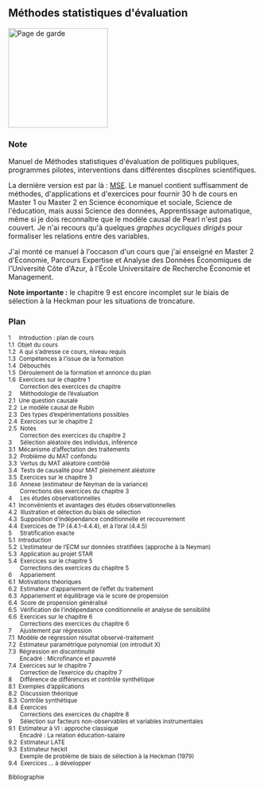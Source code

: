 ## Méthodes statistiques d'évaluation

<img src="http://www.evens-salies.com/pagedegarde.png" alt="Page de garde" width="200">

### Note

Manuel de Méthodes statistiques d'évaluation de politiques publiques, programmes pilotes, interventions dans différentes discplines scientifiques. 

La dernière version est par là : [MSE](http://www.evens-salies.com/2024_MSE.pdf). Le manuel contient suffisamment de méthodes, d'applications et d'exercices pour fournir 30 h de cours en Master 1 ou Master 2 en Science économique et sociale, Science de l'éducation, mais aussi Science des données, Apprentissage automatique, même si je dois reconnaître que le modèle causal de Pearl n'est pas couvert. Je n'ai recours qu'à quelques *graphes acycliques dirigés* pour formaliser les relations entre des variables.

J'ai monté ce manuel à l'occason d'un cours que j'ai enseigné en Master 2 d'&Eacute;conomie, Parcours Expertise et Analyse des Données &Eacute;conomiques de l'Université Côte d'Azur, à l'&Eacute;cole Universitaire de Recherche &Eacute;conomie et Management.

**Note importante :** le chapitre 9 est encore incomplet sur le biais de sélection à la Heckman pour les situations de troncature.

### Plan
<sub>
1&nbsp;&nbsp;&nbsp;&nbsp;&nbsp;Introduction : plan de cours<br/>
1.1&nbsp;&nbsp;Objet du cours<br/>
1.2&nbsp;&nbsp;A qui s’adresse ce cours, niveau requis<br/>
1.3&nbsp;&nbsp;Compétences à l’issue de la formation<br/>
1.4&nbsp;&nbsp;Débouchés<br/>
1.5&nbsp;&nbsp;Déroulement de la formation et annonce du plan<br/>
1.6&nbsp;&nbsp;Exercices sur le chapitre 1<br/>
&nbsp;&nbsp;&nbsp;&nbsp;&nbsp;&nbsp;&nbsp;Correction des exercices du chapitre<br/>
2&nbsp;&nbsp;&nbsp;&nbsp;&nbsp;Méthodologie de l’évaluation<br/>
2.1&nbsp;&nbsp;Une question causale<br/>
2.2&nbsp;&nbsp;Le modèle causal de Rubin<br/>
2.3&nbsp;&nbsp;Des types d’expérimentations possibles<br/>
2.4&nbsp;&nbsp;Exercices sur le chapitre 2<br/>
2.5&nbsp;&nbsp;Notes<br/>
&nbsp;&nbsp;&nbsp;&nbsp;&nbsp;&nbsp;&nbsp;Correction des exercices du chapitre 2<br/>
3&nbsp;&nbsp;&nbsp;&nbsp;&nbsp;Sélection aléatoire des individus, inférence<br/>
3.1&nbsp;&nbsp;Mécanisme d’affectation des traitements<br/>
3.2&nbsp;&nbsp;Problème du MAT confondu<br/>
3.3&nbsp;&nbsp;Vertus du MAT aléatoire contrôlé<br/>
3.4&nbsp;&nbsp;Tests de causalité pour MAT pleinement aléatoire<br/>
3.5&nbsp;&nbsp;Exercices sur le chapitre 3<br/>
3.6&nbsp;&nbsp;Annexe (estimateur de Neyman de la variance)<br/>
&nbsp;&nbsp;&nbsp;&nbsp;&nbsp;&nbsp;&nbsp;Corrections des exercices du chapitre 3<br/>
4&nbsp;&nbsp;&nbsp;&nbsp;&nbsp;Les études observationnelles<br/>
4.1&nbsp;&nbsp;Inconvénients et avantages des études observationnelles<br/>
4.2&nbsp;&nbsp;Illustration et détection du biais de sélection<br/>
4.3&nbsp;&nbsp;Supposition d’indépendance conditionnelle et recouvrement<br/>
4.4&nbsp;&nbsp;Exercices de TP (4.4.1-4.4.4), et à l’oral (4.4.5)<br/>
5&nbsp;&nbsp;&nbsp;&nbsp;&nbsp;Stratification exacte<br/>
5.1&nbsp;&nbsp;Introduction<br/>
5.2&nbsp;&nbsp;L’estimateur de l’ECM sur données stratifiées (approche à la Neyman)<br/>
5.3&nbsp;&nbsp;Application au projet STAR<br/>
5.4&nbsp;&nbsp;Exercices sur le chapitre 5<br/>
&nbsp;&nbsp;&nbsp;&nbsp;&nbsp;&nbsp;&nbsp;Corrections des exercices du chapitre 5<br/>
6&nbsp;&nbsp;&nbsp;&nbsp;&nbsp;Appariement<br/>
6.1&nbsp;&nbsp;Motivations théoriques<br/>
6.2&nbsp;&nbsp;Estimateur d’appariement de l’effet du traitement<br/>
6.3&nbsp;&nbsp;Appariement et équilibrage via le score de propension<br/>
6.4&nbsp;&nbsp;Score de propension généralisé<br/>
6.5&nbsp;&nbsp;Vérification de l’indépendance conditionnelle et analyse de sensibilité<br/>
6.6&nbsp;&nbsp;Exercices sur le chapitre 6<br/>
&nbsp;&nbsp;&nbsp;&nbsp;&nbsp;&nbsp;&nbsp;Corrections des exercices du chapitre 6<br/>
7&nbsp;&nbsp;&nbsp;&nbsp;&nbsp;Ajustement par régression<br/>
7.1&nbsp;&nbsp;Modèle de régression résultat observé-traitement<br/>
7.2&nbsp;&nbsp;Estimateur paramétrique polynomial (on introduit X)<br/>
7.3&nbsp;&nbsp;Régression en discontinuité<br/>
&nbsp;&nbsp;&nbsp;&nbsp;&nbsp;&nbsp;&nbsp;Encadré : Microfinance et pauvreté<br/>
7.4&nbsp;&nbsp;Exercices sur le chapitre 7<br/>
&nbsp;&nbsp;&nbsp;&nbsp;&nbsp;&nbsp;&nbsp;Correction de l’exercice du chapitre 7<br/>
8&nbsp;&nbsp;&nbsp;&nbsp;&nbsp;Différence de différences et contrôle synthétique<br/>
8.1&nbsp;&nbsp;Exemples d’applications<br/>
8.2&nbsp;&nbsp;Discussion théorique<br/>
8.3&nbsp;&nbsp;Contrôle synthétique<br/>
8.4&nbsp;&nbsp;Exercices<br/>
&nbsp;&nbsp;&nbsp;&nbsp;&nbsp;&nbsp;&nbsp;Corrections des exercices du chapitre 8<br/>
9&nbsp;&nbsp;&nbsp;&nbsp;&nbsp;Sélection sur facteurs non-observables et variables instrumentales<br/>
9.1&nbsp;&nbsp;Estimateur à VI : approche classique<br/>
&nbsp;&nbsp;&nbsp;&nbsp;&nbsp;&nbsp;&nbsp;Encadré : La relation éducation-salaire<br/>
9.2&nbsp;&nbsp;Estimateur LATE<br/>
9.3&nbsp;&nbsp;Estimateur heckit<br/>
&nbsp;&nbsp;&nbsp;&nbsp;&nbsp;&nbsp;&nbsp;Exemple de problème de biais de sélection à la Heckman (1979)<br/>
9.4&nbsp;&nbsp;Exercices ... à développer<br/><br/>
Bibliographie</sub>
<!-- https://syllabus.univ-cotedazur.fr/fr/course-info/bbd08666-ad1e-41ff-a8c3-db6bd155e4a6/view/light >
